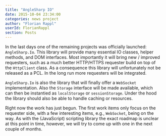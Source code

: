 ```yaml
---
title: "AngleSharp IO"
date: 2015-10-04 23:34:00
categories: news project
author: "Florian Rappl"
userId: FlorianRappl
section: Posts
---
```

In the last days one of the remaining projects was officially launched: `AngleSharp.Io`. This library will provide many essential IO classes, helper methods, and DOM interfaces. Most importantly it will bring new / improved requesters, such as a much better HTTP/HTTPS requester build on top of the `HttpClient` class. As a consequence this library will unfortunately not be released as a PCL. In the long run more requesters will be integrated.

`AngleSharp.Io` is also the library that will finally offer a `WebSocket` implementation. Also the `Storage` interface will be made available, which can then be instantied as `localStorage` or `sessionStorage`. Under the hood the library should also be able to handle caching or resources.

Right now the work has just begun. The first work items only focus on the requester side, with a few interesting items, e.g., `WebSocket`, being on the way. As with the (JavaScript) scripting library the exact roadmap is unclear at this point in time, however, we will try to come up with one in the next couple of months.